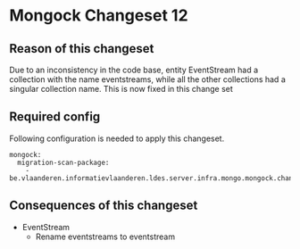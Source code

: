 # Mongock Changeset 12

## Reason of this changeset
Due to an inconsistency in the code base, entity EventStream had a collection with the name eventstreams,
while all the other collections had a singular collection name. This is now fixed in this change set


## Required config
Following configuration is needed to apply this changeset.

```
mongock:
  migration-scan-package:
    - be.vlaanderen.informatievlaanderen.ldes.server.infra.mongo.mongock.changeset12
```

## Consequences of this changeset
* EventStream
    * Rename eventstreams to eventstream
